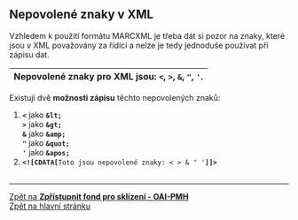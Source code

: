 ## Nepovolené znaky v XML

Vzhledem k použití formátu MARCXML je třeba dát si pozor na znaky, které jsou v XML považovány za řídící a nelze je tedy jednoduše používat při zápisu dat.

| **Nepovolené znaky pro XML jsou: `<`, `>`, `&`, `"`, `'`**. |
| :----: |

Existují dvě **možnosti zápisu** těchto nepovolených znaků: 
1. **`<`** jako **`&lt;`**<br>**`>`** jako **`&gt;`**<br>**`&`**  jako **`&amp;`**<br>**`"`** jako **`&quot;`**<br>**`'`** jako **`&apos;`** 
2. **`<![CDATA[`**`Toto jsou nepovolené znaky: < > & " '`**`]]>`**  
&nbsp;  

---
[Zpět na **Zpřístupnit fond pro sklízení - OAI-PMH**](oai-pmh)  
[Zpět na hlavní stránku](Home)